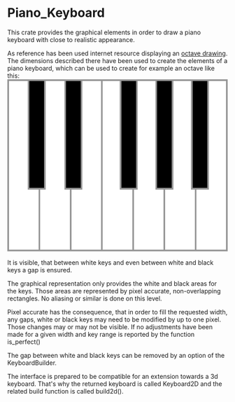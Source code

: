 # Piano_Keyboard

This crate provides the graphical elements in order to draw a piano keyboard
with close to realistic appearance.

As reference has been used internet resource displaying an
[octave drawing](http://www.rwgiangiulio.com/construction/manual/layout.jpg).
The dimensions described there have been used to create the elements of
a piano keyboard, which can be used to create for example an octave like this:
![img](keyboard.png)

It is visible, that between white keys and even between white and black keys a gap
is ensured.

The graphical representation only provides the white and black areas for the keys.
Those areas are represented by pixel accurate, non-overlapping rectangles.
No aliasing or similar is done on this level.

Pixel accurate has the consequence, that in order to fill the requested width,
any gaps, white or black keys may need to be modified by up to one pixel.
Those changes may or may not be visible. If no adjustments have been made for
a given width and key range is reported by the function is_perfect()

The gap between white and black keys can be removed by an option of the KeyboardBuilder.

The interface is prepared to be compatible for an extension towards a 3d keyboard.
That's why the returned keyboard is called Keyboard2D and the related build function
is called build2d().

